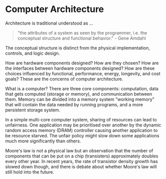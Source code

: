 # Computer Architecture

Architecture is traditional understood as ...

> "the attributes of a system as seen by the programmer, i.e. the conceptual structure and functional behavior." - Gene Amdahl

The conceptual structure is distinct from the physical implementation, controls, and logic design.

How are hardware components designed? How are they chosen? How are the interfaces between hardware components designed? How are these choices influenced by functional, performance, energy, longevity, and cost goals? These are the concerns of computer architecture.

What is a computer? There are three core components: computation, data that gets computed (storage or memory), and communication between them. Memory can be divided into a memory system "working memory" that will contain the data needed by running programs, and a more persistent storage system.

In a simple multi-core computer system, sharing of resources can lead to unfairness. One application may be prioritised over another by the dynamic random access memory (DRAM) controller causing another application to be resource starved. The unfair policy might slow down some applications much more significantly than others.

Moore's law is not a physical law but an observation that the number of components that can be put on a chip (transisters) approximately doubles every other year.
In recent years, the rate of transistor density growth has slowed down though, and there is debate about whether Moore's law will still hold into the future.